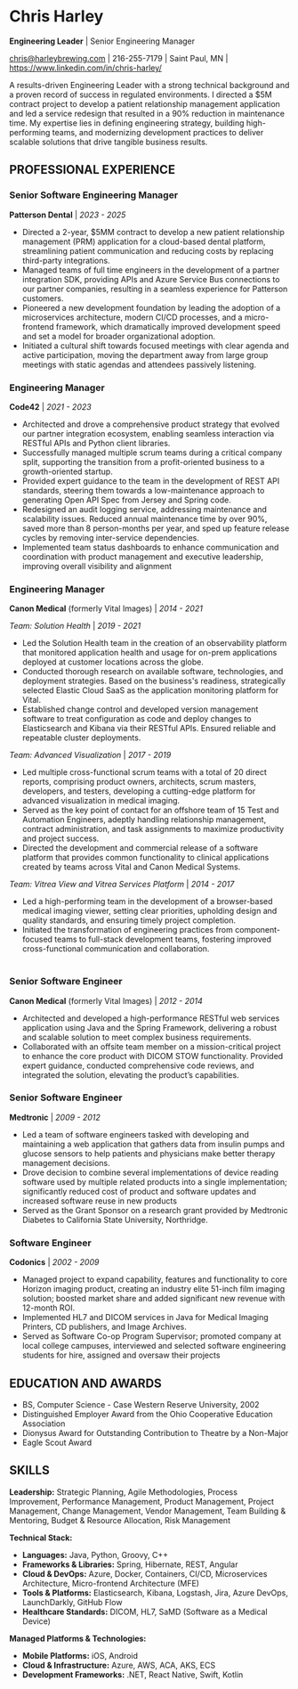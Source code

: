 # Chris Harley
**Engineering Leader** | Senior Engineering Manager

chris@harleybrewing.com | 216-255-7179 | Saint Paul, MN | https://www.linkedin.com/in/chris-harley/

A results-driven Engineering Leader with a strong technical background and a proven record of success in regulated environments. I directed a $5M contract project to develop a patient relationship management application and led a service redesign that resulted in a 90% reduction in maintenance time. My expertise lies in defining engineering strategy, building high-performing teams, and modernizing development practices to deliver scalable solutions that drive tangible business results.

## PROFESSIONAL EXPERIENCE

### Senior Software Engineering Manager
**Patterson Dental** | *2023 - 2025*

- Directed a 2-year, $5MM contract to develop a new patient relationship management (PRM) application for a cloud-based dental platform, streamlining patient communication and reducing costs by replacing third-party integrations.
- Managed teams of full time engineers in the development of a partner integration SDK, providing APIs and Azure Service Bus connections to our partner companies, resulting in a seamless experience for Patterson customers.
- Pioneered a new development foundation by leading the adoption of a microservices architecture, modern CI/CD processes, and a micro-frontend framework, which dramatically improved development speed and set a model for broader organizational adoption.
- Initiated a cultural shift towards focused meetings with clear agenda and active participation, moving the department away from large group meetings with static agendas and attendees passively listening.

### Engineering Manager
**Code42** | *2021 - 2023*

- Architected and drove a comprehensive product strategy that evolved our partner integration ecosystem, enabling seamless interaction via RESTful APIs and Python client libraries.
- Successfully managed multiple scrum teams during a critical company split, supporting the transition from a profit-oriented business to a growth-oriented startup.
- Provided expert guidance to the team in the development of REST API standards, steering them towards a low-maintenance approach to generating Open API Spec from Jersey and Spring code.
- Redesigned an audit logging service, addressing maintenance and scalability issues. Reduced annual maintenance time by over 90%, saved more than 8 person-months per year, and sped up feature release cycles by removing inter-service dependencies.
- Implemented team status dashboards to enhance communication and coordination with product management and executive leadership, improving overall visibility and alignment

### Engineering Manager
**Canon Medical** (formerly Vital Images) | *2014 - 2021*

*Team: Solution Health* | *2019 - 2021*

- Led the Solution Health team in the creation of an observability platform that monitored application health and usage for on-prem applications deployed at customer locations across the globe.
- Conducted thorough research on available software, technologies, and deployment strategies. Based on the business's readiness, strategically selected Elastic Cloud SaaS as the application monitoring platform for Vital.
- Established change control and developed version management software to treat configuration as code and deploy changes to Elasticsearch and Kibana via their RESTful APIs. Ensured reliable and repeatable cluster deployments.

*Team: Advanced Visualization* | *2017 - 2019*

- Led multiple cross-functional scrum teams with a total of 20 direct reports, comprising product owners, architects, scrum masters, developers, and testers, developing a cutting-edge platform for advanced visualization in medical imaging.
- Served as the key point of contact for an offshore team of 15 Test and Automation Engineers, adeptly handling relationship management, contract administration, and task assignments to maximize productivity and project success.
- Directed the development and commercial release of a software platform that provides common functionality to clinical applications created by teams across Vital and Canon Medical Systems.
    
*Team: Vitrea View and Vitrea Services Platform* | *2014 - 2017*

- Led a high-performing team in the development of a browser-based medical imaging viewer, setting clear priorities, upholding design and quality standards, and ensuring timely project completion.
- Initiated the transformation of engineering practices from component-focused teams to full-stack development teams, fostering improved cross-functional communication and collaboration.<br><br>

### Senior Software Engineer
**Canon Medical** (formerly Vital Images) | *2012 - 2014*

- Architected and developed a high-performance RESTful web services application using Java and the Spring Framework, delivering a robust and scalable solution to meet complex business requirements.
- Collaborated with an offsite team member on a mission-critical project to enhance the core product with DICOM STOW
functionality. Provided expert guidance, conducted comprehensive code reviews, and integrated the solution, elevating the
product’s capabilities.

### Senior Software Engineer
**Medtronic** | *2009 - 2012*

- Led a team of software engineers tasked with developing and maintaining a web application that gathers data from insulin pumps and glucose sensors to help patients and physicians make better therapy management decisions.
- Drove decision to combine several implementations of device reading software used by multiple related products into a single
implementation; significantly reduced cost of product and software updates and increased software reuse in new products
- Served as the Grant Sponsor on a research grant provided by Medtronic Diabetes to California State University, Northridge.

### Software Engineer
**Codonics** | *2002 - 2009*

- Managed project to expand capability, features and functionality to core Horizon imaging product, creating an industry elite 51-inch film imaging solution; boosted market share and added significant new revenue with 12-month ROI. 
- Implemented HL7 and DICOM services in Java for Medical Imaging Printers, CD publishers, and Image Archives.
- Served as Software Co-op Program Supervisor; promoted company at local college campuses, interviewed and selected software engineering students for hire, assigned and oversaw their projects

## EDUCATION AND AWARDS

- BS, Computer Science - Case Western Reserve University, 2002
- Distinguished Employer Award from the Ohio Cooperative Education Association
- Dionysus Award for Outstanding Contribution to Theatre by a Non-Major
- Eagle Scout Award 


## SKILLS

**Leadership:** Strategic Planning, Agile Methodologies, Process Improvement, Performance Management, Product Management, Project Management, Change Management, Vendor Management, Team Building & Mentoring, Budget & Resource Allocation, Risk Management

**Technical Stack:**

* **Languages:** Java, Python, Groovy, C++
* **Frameworks & Libraries:** Spring, Hibernate, REST, Angular
* **Cloud & DevOps:** Azure, Docker, Containers, CI/CD, Microservices Architecture, Micro-frontend Architecture (MFE)
* **Tools & Platforms:** Elasticsearch, Kibana, Logstash, Jira, Azure DevOps, LaunchDarkly, GitHub Flow
* **Healthcare Standards:** DICOM, HL7, SaMD (Software as a Medical Device)

**Managed Platforms & Technologies:**

* **Mobile Platforms:** iOS, Android
* **Cloud & Infrastructure:** Azure, AWS, ACA, AKS, ECS
* **Development Frameworks:** .NET, React Native, Swift, Kotlin